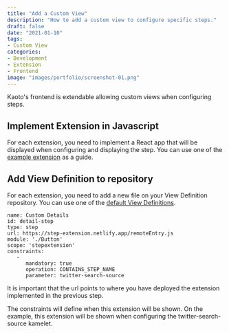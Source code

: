 ```yaml
---
title: "Add a Custom View"
description: "How to add a custom view to configure specific steps."
draft: false
date: "2021-01-10"
tags:
- Custom View
categories:
- Development
- Extension
- Frontend
image: "images/portfolio/screenshot-01.png"
---
```


Kaoto's frontend is extendable allowing custom views when configuring steps.

## Implement Extension in Javascript

For each extension, you need to implement a React app that will be displayed when configuring and displaying the step. You can use one of the [example extension](https://github.com/KaotoIO/step-extension) as a guide.

## Add View Definition to repository

For each extension, you need to add a new file on your View Definition repository. You can use one of the [default View Definitions](https://github.com/KaotoIO/kaoto-viewdefinition-catalog).

```
name: Custom Details
id: detail-step
type: step
url: https://step-extension.netlify.app/remoteEntry.js
module: './Button'
scope: 'stepextension'
constraints: 
   -
      mandatory: true
      operation: CONTAINS_STEP_NAME
      parameter: twitter-search-source      
```

It is important that the url points to where you have deployed the extension implemented in the previous step.

The constraints will define when this extension will be shown. On the example, this extension will be shown when configuring the twitter-search-source kamelet.
